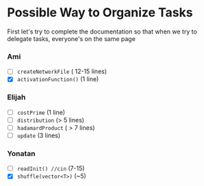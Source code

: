 # Possible Way to Organize Tasks
 First let's try to complete the documentation so that when we try to delegate tasks, everyone's on the same page

### Ami
- [ ] `createNetworkFile` ( 12-15 lines)
- [x] `activationFunction()` (1 line)

### Elijah
- [ ] `costPrime` (1 line)
- [ ] `distribution` (> 5 lines)
- [ ] `hadamardProduct` ( > 7 lines)
- [ ] `update` (3 lines)

### Yonatan
- [ ] `readInit() //cin` (7-15)
- [x] `shuffle(vector<T>)` (~5)

